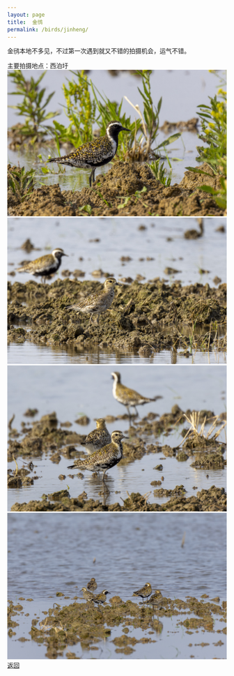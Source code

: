 ```yaml
---
layout: page
title: 	金鸻
permalink: /birds/jinheng/
---
```

金鸻本地不多见，不过第一次遇到就又不错的拍摄机会，运气不错。

主要拍摄地点：西泊圩
![](../picture/金鸻/0U9A8461-CR3_DxO_DeepPRIMEXD.jpg)
![](../picture/金鸻/0U9A8474-CR3_DxO_DeepPRIMEXD.jpg)
![](../picture/金鸻/0U9A8487-CR3_DxO_DeepPRIMEXD.jpg)
![](../picture/金鸻/0U9A8504-CR3_DxO_DeepPRIMEXD.jpg)
[返回](../../)
